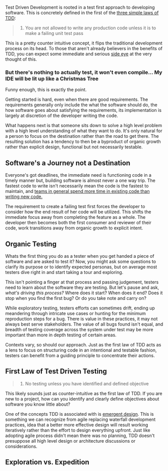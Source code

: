 

Test Driven Development is rooted in a test first approach to  developing software. This is concretely defined in the first of the [three simple laws of TDD](http://programmer.97things.oreilly.com/wiki/index.php/The_Three_Laws_of_Test-Driven_Development):

> 1. You are not allowed to write any production code unless it is to make a failing unit test pass

This is a pretty counter intuitive concept, it flips the traditional development process on its head. To those that aren't already believers in the benefits of TDD, you can expect some immediate and serious [side eye]() at the very thought of this.  

### But there's nothing to actually test, it won't even compile... My IDE will be lit up like a Christmas Tree

Funny enough, this is exactly the point. 

Getting started is hard, even when there are good requirements. The requirements generally only include the what the software should do, the how software goes about satisfying the requirements, its implementation is largely at discretion of the developer writing the code.

What happens next is that someone sits down to solve a high level problem with a high level understanding of what they want to do. It's only natural for a person to focus on the destination rather than the road to get there. The resulting solution has a tendency to then be a byproduct of organic growth rather than explicit design, functional but not necessarily testable.    

## Software's a Journey not a Destination 

Everyone's got deadlines, the immediate need is functioning code in a timely manner but, building software is almost never a one way trip. The fastest code to write isn't necessarily mean the code is the fastest to maintain, and [teams in general spend more time in existing code than writing new code.]((https://blog.codinghorror.com/when-understanding-means-rewriting/)) 
 
The requirement to create a failing test first forces the developer to consider how the end result of her code will be utilized. This shifts the immediate focus away from completing the feature as a whole. The developer then becomes both the first consumer and reviewer of their code, work transitions away from organic growth to explicit intent.

## Organic Testing

Whats the first thing you do as a tester when you get handed a piece of software and are asked to test it? Now, you might ask some questions to clarify its purpose or to identify expected personas, but on average most testers dive right in and start taking a tour and exploring. 

This isn't pointing a finger at that process and passing judgement, testers need to learn about the software they are testing. But let's pause and ask, *what's driving this process?* Where does it start? When does it end? Does it stop when you find the first bug? Or do you take note and carry on? 

While exploratory testing, testers efforts can sometimes drift, ending up meandering through intricate use cases or hunting for the minimum reproduction steps for a bug. There is value in these practices, it may not always best serve stakeholders. The value of all bugs found isn't equal, and breadth of testing coverage across the system under test may be more important than more in depth testing of certain areas. 

Contexts vary, so should our approach. Just as the first law of TDD acts as a lens to focus on structuring code in an intentional and testable fashion, testers can benefit from a guiding principle to concentrate their actions. 

## First Law of Test Driven Testing 
> 1. No testing unless you have identified and defined objective

This likely sounds just as counter-intuitive as the first law of TDD. If you are new to a project, how can you identify and clearly define objectives about software you know little about? 

One of the concepts TDD is associated with is [emergent design](https://en.wikipedia.org/wiki/Emergent_Design). This is something we can recognize from agile replacing waterfall development practices, idea that a better more effective design will result working iteratively rather than the effort to design everything upfront. Just like adopting agile process didn't mean there was no planning, TDD doesn't presuppose all high level design or architecture discussions or considerations.





## Exploration vs. Expedition



